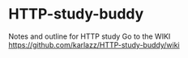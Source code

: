 # HTTP-study-buddy
Notes and outline for HTTP study
Go to the WIKI https://github.com/karlazz/HTTP-study-buddy/wiki
